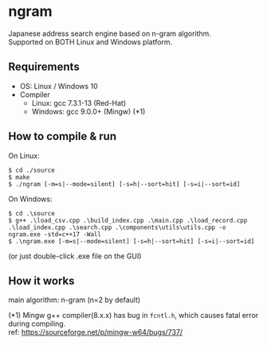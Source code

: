 # ngram
Japanese address search engine based on n-gram algorithm.<br>
Supported on BOTH Linux and Windows platform.

## Requirements
- OS: Linux / Windows 10
- Compiler
  - Linux: gcc 7.3.1-13 (Red-Hat)
  - Windows: gcc 9.0.0+ (Mingw) (*1)

## How to compile & run
On Linux:
```
$ cd ./source
$ make
$ ./ngram [-m=s|--mode=silent] [-s=h|--sort=hit] [-s=i|--sort=id]
```
On Windows:
```
$ cd .\source
$ g++ .\load_csv.cpp .\build_index.cpp .\main.cpp .\load_record.cpp .\load_index.cpp .\search.cpp .\components\utils\utils.cpp -o ngram.exe -std=c++17 -Wall
$ .\ngram.exe [-m=s|--mode=silent] [-s=h|--sort=hit] [-s=i|--sort=id]
```
(or just double-click .exe file on the GUI)

## How it works
main algorithm: n-gram (n=2 by default)

(*1) Mingw g++ compiler(8.x.x) has bug in `fcntl.h`, which causes fatal error during compiling.<br>
ref: https://sourceforge.net/p/mingw-w64/bugs/737/
